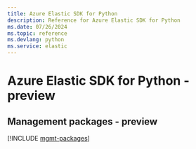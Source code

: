 ```yaml
---
title: Azure Elastic SDK for Python
description: Reference for Azure Elastic SDK for Python
ms.date: 07/26/2024
ms.topic: reference
ms.devlang: python
ms.service: elastic
---
```

# Azure Elastic SDK for Python - preview

## Management packages - preview
[!INCLUDE [mgmt-packages](elastic-mgmt-index.md)]